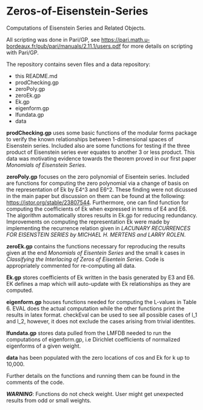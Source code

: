 # Zeros-of-Eisenstein-Series
Computations of Eisenstein Series and Related Objects.

All scripting was done in Pari/GP, see https://pari.math.u-bordeaux.fr/pub/pari/manuals/2.11.1/users.pdf for more details on scripting with Pari/GP.

The repository contains seven files and a data repository:
  - this README.md
  - prodChecking.gp
  - zeroPoly.gp
  - zeroEk.gp
  - Ek.gp
  - eigenform.gp
  - lfundata.gp
  - data
  
**prodChecking.gp** uses some basic functions of the modular forms package to verify the known relationships between 1-dimensional spaces of Eisenstein series. Included also are some functions for testing if the three product of Eisenstein series ever equates to another 3 or less product. This data was motivating evidence towards the theorem proved in our first paper *Monomials of Eisenstein Series*.

**zeroPoly.gp** focuses on the zero polynomial of Eisentein series. Included are functions for computing the zero polynomial via a change of basis on the representation of Ek by E4^3 and E6^2. These finding were not dicussed in the main paper but discussion on them can be found at the following: https://jstor.org/stable/23807544. Furthermore, one can find function for computing the coefficients of Ek when expressed in terms of E4 and E6. The algorithm automatically stores results in Ek.gp for reducing redundancy. Improvements on computing the representation Ek were made by implementing the recurrence relation given in *LACUNARY RECURRENCES FOR EISENSTEIN SERIES by MICHAEL H. MERTENS and LARRY ROLEN*.

**zeroEk.gp** contains the functions necessary for reproducing the results given at the end *Monomials of Eisentein Series* and the small k cases in *Classifying the Interlacing of Zeros of Eisentein Series*. Code is appropriately commented for re-computing all data.

**Ek.gp** stores coefficients of Ek written in the basis generated by E3 and E6. EK defines a map which will auto-update with Ek relationships as they are computed.

**eigenform.gp** houses functions needed for computing the L-values in Table 6. EVAL does the actual computation while the other functions print the results in latex format. checkEval can be used to see all possible cases of l_1 and l_2, however, it does not exclude the cases arising from trivial identites. 

**lfundata.gp** stores data pulled from the LMFDB needed to run the computations of eigenform.gp, i.e Dirichlet coefficients of normalized eigenforms of a given weight.

**data** has been populated with the zero locations of cos and Ek for k up to 10,000.

Further details on the functions and running them can be found in the comments of the code.

**_WARNING_**: Functions do not check weight. User might get unexpected results from odd or small weights.

